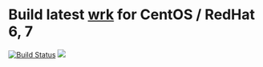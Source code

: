 # Build latest [wrk](https://github.com/wg/wrk) for CentOS / RedHat 6, 7

[![Build Status](https://travis-ci.org/GetPageSpeed/wrk-rpm.svg?branch=master)](https://travis-ci.org/GetPageSpeed/wrk-rpm) [<img src="https://copr.fedorainfracloud.org/coprs/getpagespeed/wrk/package/wrk/status_image/last_build.png">](https://copr.fedorainfracloud.org/coprs/getpagespeed/wrk/package/wrk/) 

